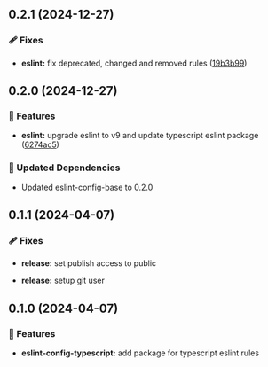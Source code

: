 ## 0.2.1 (2024-12-27)

### 🩹 Fixes

- **eslint:** fix deprecated, changed and removed rules ([19b3b99](https://github.com/m-thalmann/codestyle-packages/commit/19b3b99))

## 0.2.0 (2024-12-27)

### 🚀 Features

- **eslint:** upgrade eslint to v9 and update typescript eslint package ([6274ac5](https://github.com/m-thalmann/codestyle-packages/commit/6274ac5))

### 🧱 Updated Dependencies

- Updated eslint-config-base to 0.2.0

## 0.1.1 (2024-04-07)


### 🩹 Fixes

- **release:** set publish access to public

- **release:** setup git user

## 0.1.0 (2024-04-07)


### 🚀 Features

- **eslint-config-typescript:** add package for typescript eslint rules